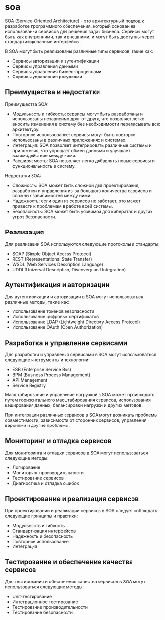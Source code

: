 # soa

SOA (Service-Oriented Architecture) - это архитектурный подход к разработке программного обеспечения, который основан на использовании сервисов для решения задач бизнеса. Сервисы могут быть как внутренними, так и внешними, и могут быть доступны через стандартизированные интерфейсы.

В SOA могут быть реализованы различные типы сервисов, такие как:
- Сервисы авторизации и аутентификации
- Сервисы управления данными
- Сервисы управления бизнес-процессами
- Сервисы управления ресурсами

## Преимущества и недостатки

Преимущества SOA:
- Модульность и гибкость: сервисы могут быть разработаны и использованы независимо друг от друга, что позволяет легко вносить изменения в систему без необходимости переписывать всю архитектуру.
- Повторное использование: сервисы могут быть повторно использованы в различных приложениях и системах.
- Интеграция: SOA позволяет интегрировать различные системы и приложения, что упрощает обмен данными и улучшает взаимодействие между ними.
- Расширяемость: SOA позволяет легко добавлять новые сервисы и функциональность в систему.

Недостатки SOA:
- Сложность: SOA может быть сложной для проектирования, разработки и управления из-за большого количества сервисов и сложных зависимостей между ними.
- Надежность: если один из сервисов не работает, это может привести к проблемам в работе всей системы.
- Безопасность: SOA может быть уязвимой для кибератак и других угроз безопасности.

## Реализация

Для реализации SOA используются следующие протоколы и стандарты:
- SOAP (Simple Object Access Protocol)
- REST (Representational State Transfer)
- WSDL (Web Services Description Language)
- UDDI (Universal Description, Discovery and Integration)

## Аутентификация и авторизации

Для аутентификации и авторизации в SOA могут использоваться различные методы, такие как:
- Использование токенов безопасности
- Использование цифровых сертификатов
- Использование LDAP (Lightweight Directory Access Protocol)
- Использование OAuth (Open Authorization)

## Разработка и управление сервисами

Для разработки и управления сервисами в SOA могут использоваться следующие инструменты и технологии:
- ESB (Enterprise Service Bus)
- BPM (Business Process Management)
- API Management
- Service Registry

Масштабирование и управление нагрузкой в SOA может происходить путем горизонтального масштабирования сервисов, использования кэширования данных, балансировки нагрузки и других методов.

При интеграции различных сервисов в SOA могут возникать проблемы совместимости, зависимости от сторонних сервисов, управления версиями и другие проблемы.

## Мониторинг и отладка сервисов

Для мониторинга и отладки сервисов в SOA могут использоваться следующие методы:
- Логирование
- Мониторинг производительности
- Тестирование сервисов
- Диагностика и отладка ошибок

## Проектирование и реализация сервисов

При проектировании и реализации сервисов в SOA следует соблюдать следующие принципы и практики:
- Модульность и гибкость
- Стандартизация интерфейсов
- Надежность и безопасность
- Повторное использование
- Интеграция

## Тестирование и обеспечение качества сервисов

Для тестирования и обеспечения качества сервисов в SOA могут использоваться следующие методы:
- Unit-тестирование
- Интеграционное тестирование
- Тестирование производительности
- Тестирование безопасности
